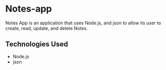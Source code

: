 # Notes-app


Notes App is an application that uses  Node.js, and json to allow its user to create, read, update, and delete Notes.

## Technologies Used
- Node.js
- json
